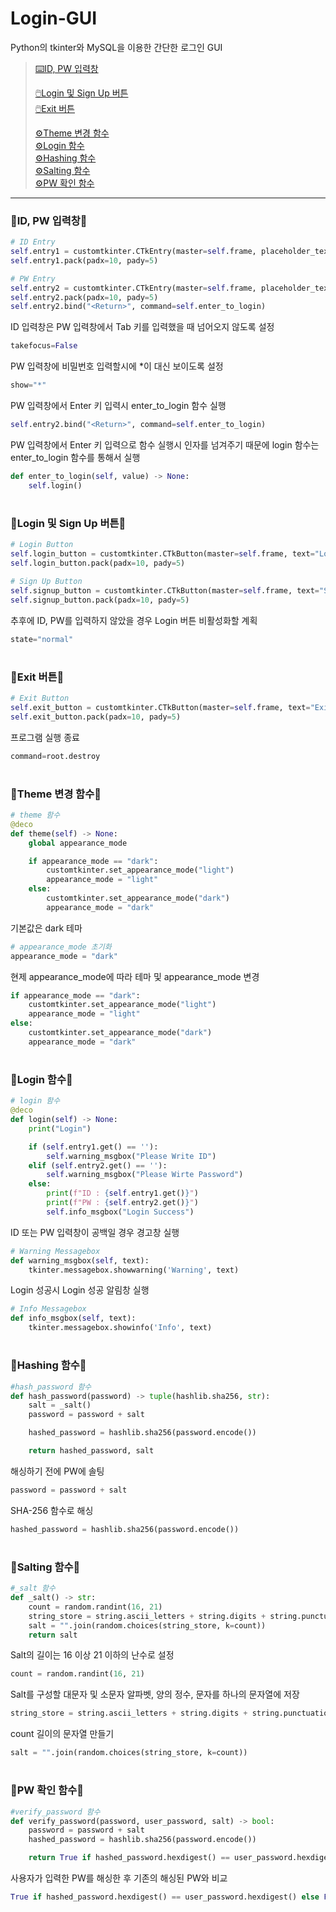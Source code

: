 # __Login-GUI__
Python의 tkinter와 MySQL을 이용한 간단한 로그인 GUI
>[⌨️ID, PW 입력창](#📌ID,-PW-입력창📌)  
> 
>[🖱️Login 및 Sign Up 버튼](#📌Login-및-Sign-Up-버튼📌)  
>[🖱️Exit 버튼](#📌Exit-버튼📌)  
> 
>[⚙️Theme 변경 함수](#📌Theme-변경-함수📌)  
>[⚙️Login 함수](#📌Login-함수📌)  
>[⚙️Hashing 함수](#📌Hashing-함수📌)  
>[⚙️Salting 함수](#📌Salting-함수📌)  
>[⚙️PW 확인 함수](#📌PW-확인-함수📌)  
***
### __📌ID, PW 입력창📌__
```python
# ID Entry
self.entry1 = customtkinter.CTkEntry(master=self.frame, placeholder_text="ID", takefocus=False)
self.entry1.pack(padx=10, pady=5)

# PW Entry
self.entry2 = customtkinter.CTkEntry(master=self.frame, placeholder_text="Password", show="*")
self.entry2.pack(padx=10, pady=5)
self.entry2.bind("<Return>", command=self.enter_to_login)
```
ID 입력창은 PW 입력창에서 Tab 키를 입력했을 때 넘어오지 않도록 설정
```python
takefocus=False 
```
PW 입력창에 비밀번호 입력할시에 *이 대신 보이도록 설정
```python
show="*"
```
PW 입력창에서 Enter 키 입력시 enter_to_login 함수 실행
```python
self.entry2.bind("<Return>", command=self.enter_to_login)
```
PW 입력창에서 Enter 키 입력으로 함수 실행시 인자를 넘겨주기 때문에 login 함수는 enter_to_login 함수를 통해서 실행
```python
def enter_to_login(self, value) -> None:
    self.login()
```
#
### __📌Login 및 Sign Up 버튼📌__
```python
# Login Button
self.login_button = customtkinter.CTkButton(master=self.frame, text="Login", command=self.login, state="normal")
self.login_button.pack(padx=10, pady=5)

# Sign Up Button
self.signup_button = customtkinter.CTkButton(master=self.frame, text="Sign Up", command=self.signup)
self.signup_button.pack(padx=10, pady=5)
```
추후에 ID, PW를 입력하지 않았을 경우 Login 버튼 비활성화할 계획
```python
state="normal"
```
#
### __📌Exit 버튼📌__
```python
# Exit Button
self.exit_button = customtkinter.CTkButton(master=self.frame, text="Exit", command=root.destroy, width=100, height=25)
self.exit_button.pack(padx=10, pady=5)
```
프로그램 실행 종료
```python
command=root.destroy
```
#
### __📌Theme 변경 함수📌__
```python
# theme 함수
@deco
def theme(self) -> None:
    global appearance_mode

    if appearance_mode == "dark":
        customtkinter.set_appearance_mode("light")
        appearance_mode = "light"
    else:
        customtkinter.set_appearance_mode("dark")
        appearance_mode = "dark"
```
기본값은 dark 테마
```python
# appearance_mode 초기화
appearance_mode = "dark"
```
현제 appearance_mode에 따라 테마 및 appearance_mode 변경
```python
if appearance_mode == "dark":
    customtkinter.set_appearance_mode("light")
    appearance_mode = "light"
else:
    customtkinter.set_appearance_mode("dark")
    appearance_mode = "dark"
```
#
### __📌Login 함수📌__
```python
# login 함수
@deco
def login(self) -> None:
    print("Login")

    if (self.entry1.get() == ''):
        self.warning_msgbox("Please Write ID")
    elif (self.entry2.get() == ''):
        self.warning_msgbox("Please Wirte Password")
    else:
        print(f"ID : {self.entry1.get()}")
        print(f"PW : {self.entry2.get()}")
        self.info_msgbox("Login Success")
```
ID 또는 PW 입력창이 공백일 경우 경고창 실행
```python
# Warning Messagebox
def warning_msgbox(self, text):
    tkinter.messagebox.showwarning('Warning', text)
```
Login 성공시 Login 성공 알림창 실행
```python
# Info Messagebox
def info_msgbox(self, text):
    tkinter.messagebox.showinfo('Info', text)
```
#
### __📌Hashing 함수📌__
```python
#hash_password 함수
def hash_password(password) -> tuple(hashlib.sha256, str):
    salt = _salt()
    password = password + salt

    hashed_password = hashlib.sha256(password.encode())

    return hashed_password, salt
```
해싱하기 전에 PW에 솔팅
```python
password = password + salt
```
SHA-256 함수로 해싱
```python
hashed_password = hashlib.sha256(password.encode())
```
#
### __📌Salting 함수📌__
```python
#_salt 함수
def _salt() -> str:
    count = random.randint(16, 21)
    string_store = string.ascii_letters + string.digits + string.punctuation
    salt = "".join(random.choices(string_store, k=count))
    return salt
```
Salt의 길이는 16 이상 21 이하의 난수로 설정
```python
count = random.randint(16, 21)
```
Salt를 구성할 대문자 및 소문자 알파벳, 양의 정수, 문자를 하나의 문자열에 저장
```python
string_store = string.ascii_letters + string.digits + string.punctuation
```
count 길이의 문자열 만들기
```python
salt = "".join(random.choices(string_store, k=count))
```
#
### __📌PW 확인 함수📌__
```python
#verify_password 함수
def verify_password(password, user_password, salt) -> bool:
    password = password + salt
    hashed_password = hashlib.sha256(password.encode())

    return True if hashed_password.hexdigest() == user_password.hexdigest() else False
```
사용자가 입력한 PW를 해싱한 후 기존의 해싱된 PW와 비교
```python
True if hashed_password.hexdigest() == user_password.hexdigest() else False
```